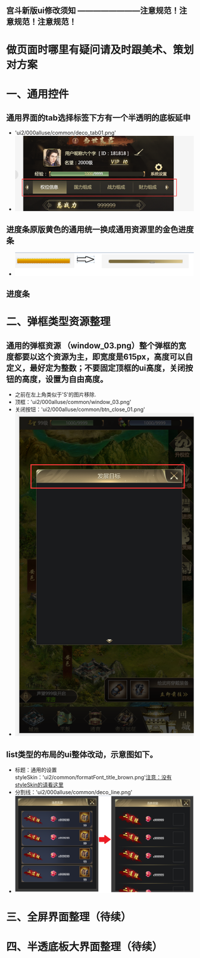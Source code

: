 宫斗新版ui修改须知
  		 ————————注意规范！注意规范！注意规范！
------------
# 做页面时哪里有疑问请及时跟美术、策划对方案

# 一、通用控件

## 通用界面的tab选择标签下方有一个半透明的底板延申
- 'ui2/000alluse/common/deco_tab01.png'
- ![pic1](https://github.com/17864117575/ScreenShot/blob/master/TIM%E6%88%AA%E5%9B%BE20191014142744.png?raw=true)

## 进度条原版黄色的通用统一换成通用资源里的金色进度条
- ![pic3](https://github.com/17864117575/ScreenShot/blob/master/TIM%E6%88%AA%E5%9B%BE20191025151615.png?raw=true)

## 进度条

# 二、弹框类型资源整理

## 通用的弹框资源 （window_03.png）整个弹框的宽度都要以这个资源为主，即宽度是615px，高度可以自定义，最好定为整数；不要固定顶框的ui高度，关闭按钮的高度，设置为自由高度。
- 之前在左上角类似于'S'的图片移除.
- 顶框：'ui2/000alluse/common/window_03.png'
- 关闭按钮：'ui2/000alluse/common/btn_close_01.png'
- ![pic2](https://github.com/17864117575/ScreenShot/blob/master/TIM%E6%88%AA%E5%9B%BE20191021160859.png?raw=true)

## list类型的布局的ui整体改动，示意图如下。
- 标题：通用的设置 styleSkin：'ui2/common/formatFont_title_brown.png'[注意：没有styleSkin的请看这里](https://github.com/17864117575/ScreenShot/blob/master/LayaIDE%E4%B8%AD%E7%9A%84%E8%87%AA%E5%AE%9A%E4%B9%89%E7%BB%84%E4%BB%B6.md)
- 分割线：'ui2/000alluse/common/deco_line.png'
- ![pic3](https://github.com/17864117575/ScreenShot/blob/master/TIM%E6%88%AA%E5%9B%BE20191024100949.png?raw=true)

# 三、全屏界面整理（待续）

# 四、半透底板大界面整理（待续）
